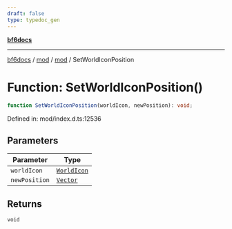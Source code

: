 ```yaml
---
draft: false
type: typedoc_gen
---
```


[**bf6docs**](../../../_index.md)

***

[bf6docs](../../../_index.md) / [mod](../../_index.md) / [mod](../_index.md) / SetWorldIconPosition

# Function: SetWorldIconPosition()

```ts
function SetWorldIconPosition(worldIcon, newPosition): void;
```

Defined in: mod/index.d.ts:12536

## Parameters

| Parameter | Type |
| ------ | ------ |
| `worldIcon` | [`WorldIcon`](../WorldIcon/_index.md) |
| `newPosition` | [`Vector`](../Vector/_index.md) |

## Returns

`void`
